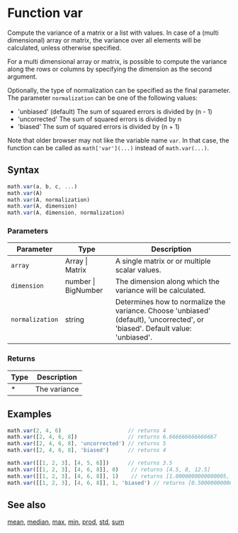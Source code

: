 <!-- Note: This file is automatically generated from source code comments. Changes made in this file will be overridden. -->

# Function var

Compute the variance of a matrix or a list with values.
In case of a (multi dimensional) array or matrix, the variance over all
elements will be calculated, unless otherwise specified.

For a multi dimensional array or matrix, is possible to compute the variance along the rows or columns by specifying the dimension as the second argument.

Optionally, the type of normalization can be specified as the final
parameter. The parameter `normalization` can be one of the following values:

- 'unbiased' (default) The sum of squared errors is divided by (n - 1)
- 'uncorrected'        The sum of squared errors is divided by n
- 'biased'             The sum of squared errors is divided by (n + 1)


Note that older browser may not like the variable name `var`. In that
case, the function can be called as `math['var'](...)` instead of
`math.var(...)`.


## Syntax

```js
math.var(a, b, c, ...)
math.var(A)
math.var(A, normalization)
math.var(A, dimension)
math.var(A, dimension, normalization)
```

### Parameters

Parameter | Type | Description
--------- | ---- | -----------
`array` | Array &#124; Matrix |  A single matrix or or multiple scalar values.
`dimension` | number &#124; BigNumber | The dimension along which the variance will be calculated.
`normalization` | string |  Determines how to normalize the variance. Choose 'unbiased' (default), 'uncorrected', or 'biased'. Default value: 'unbiased'.

### Returns

Type | Description
---- | -----------
* | The variance


## Examples

```js
math.var(2, 4, 6)                     // returns 4
math.var([2, 4, 6, 8])                // returns 6.666666666666667
math.var([2, 4, 6, 8], 'uncorrected') // returns 5
math.var([2, 4, 6, 8], 'biased')      // returns 4

math.var([[1, 2, 3], [4, 5, 6]])      // returns 3.5
math.var([[1, 2, 3], [4, 6, 8]], 0)    // returns [4.5, 8, 12.5]
math.var([[1, 2, 3], [4, 6, 8]], 1)    // returns [1.0000000000000005, 1.9999999999999964]
math.var([[1, 2, 3], [4, 6, 8]], 1, 'biased') // returns [0.500000000000002, 1.9999999999999982]
```


## See also

[mean](mean.md),
[median](median.md),
[max](max.md),
[min](min.md),
[prod](prod.md),
[std](std.md),
[sum](sum.md)
